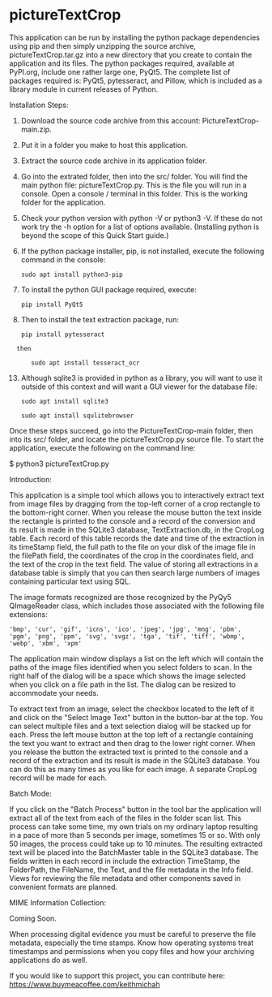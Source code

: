 # pictureTextCrop

This application can be run by installing the python package dependencies using pip and then simply unzipping the source archive, pictureTextCrop.tar.gz into a new directory that you create to contain the application and its files.  The python packages required, available at PyPI.org, include one rather large one, PyQt5.  The complete list of packages required is: PyQt5, pytesseract, and Pillow, which is included as a library module in current releases of Python.

Installation Steps:

1.    Download the source code archive from this account: PictureTextCrop-main.zip.
2.    Put it in a folder you make to host this application.
3.    Extract the source code archive in its application folder.
4.    Go into the extrated folder, then into the src/ folder.  You will find the main python file: pictureTextCrop.py.  This is the file you will run in a console.
      Open a console / terminal in this folder.  This is the working folder for the application.
6.    Check your python version with python -V or python3 -V.  If these do not work try the -h option for a list of options available.
        (Installing python is beyond the scope of this Quick Start guide.)
7.    If the python package installer, pip, is not installed, execute the following command in the console:<br>
  
          sudo apt install python3-pip
9.    To install the python GUI package required, execute:
   
          pip install PyQt5
11.    Then to install the text extraction package, run:
   
           pip install pytesseract
   
      then
      
          sudo apt install tesseract_ocr
13.    Although sqlite3 is provided in python as a library, you will want to use it outside of this context and will want a GUI viewer for the database file:
   
           sudo apt install sqlite3
   
           sudo apt install squlitebrowser
   

Once these steps succeed, go into the PictureTextCrop-main folder, then into its src/ folder, and locate the pictureTextCrop.py source file. To start the application, execute the following on the command line:

$ python3 pictureTextCrop.py


Introduction:

This application is a simple tool which allows you to interactively extract text from image files by dragging from the top-left corner of a crop rectangle to the bottom-right corner. When you release the mouse button the text inside the rectangle is printed to the console and a record of the conversion and its result is made in the SQLite3 database, TextExtraction.db, in the CropLog table. Each record of this table records the date and time of the extraction in its timeStamp field, the full path to the file on your disk of the image file in the filePath field, the coordinates of the crop in the coordinates field, and the text of the crop in the text field. The value of storing all extractions in a database table is simply that you can then search large numbers of images containing particular text using SQL.

The image formats recognized are those recognized by the PyQy5 QImageReader class, which includes those associated with the following file extensions:

    'bmp', 'cur', 'gif', 'icns', 'ico', 'jpeg', 'jpg', 'mng', 'pbm', 'pgm', 'png', 'ppm', 'svg', 'svgz', 'tga', 'tif', 'tiff', 'wbmp', 'webp', 'xbm', 'xpm'

The application main window displays a list on the left which will contain the paths of the image files identified when you select folders to scan.  In the right half of the dialog will be a space which shows the image selected when you click on a file path in the list.  The dialog can be resized to accommodate your needs.

To extract text from an image, select the checkbox located to the left of it and click on the "Select Image Text" button in the button-bar at the top. You can select multiple files and a text selection dialog will be stacked up for each. Press the left mouse button at the top left of a rectangle containing the text you want to extract and then drag to the lower right corner. When you release the button the extracted text is printed to the console and a record of the extraction and its result is made in the SQLite3 database. You can do this as many times as you like for each image. A separate CropLog record will be made for each.

Batch Mode:

If you click on the "Batch Process" button in the tool bar the application will extract all of the text from each of the files in the folder scan list. This process can take some time, my own trials on my ordinary laptop resulting in a pace of more than 5 seconds per image, sometimes 15 or so. With only 50 images, the process could take up to 10 minutes. The resulting extracted text will be placed into the BatchMaster table in the SQLite3 database. The fields written in each record in include the extraction TimeStamp, the FolderPath, the FileName, the Text, and the file metadata in the Info field. Views for reviewing the file metadata and other components saved in convenient formats are planned.


MIME Information Collection:

Coming Soon.

When processing digital evidence you must be careful to preserve the file metadata, especially the time stamps. 
Know how operating systems treat timestamps and permissions when you copy files and how your archiving applications do as well. 


If you would like to support this project, you can contribute here: https://www.buymeacoffee.com/keithmichah

